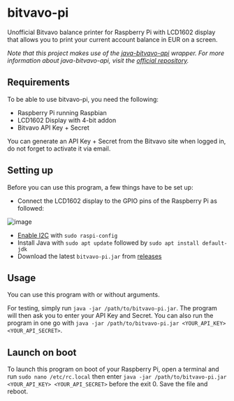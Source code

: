 # bitvavo-pi
Unofficial Bitvavo balance printer for Raspberry Pi with LCD1602 display that allows you to print your current account balance in EUR on a screen.

_Note that this project makes use of the [java-bitvavo-api](https://github.com/bitvavo/java-bitvavo-api) wrapper. For more information about java-bitvavo-api, visit the [official repository](https://github.com/bitvavo/java-bitvavo-api)._

## Requirements

To be able to use bitvavo-pi, you need the following:
* Raspberry Pi running Raspbian
* LCD1602 Display with 4-bit addon
* Bitvavo API Key + Secret

You can generate an API Key + Secret from the Bitvavo site when logged in, do not forget to activate it via email.

## Setting up

Before you can use this program, a few things have to be set up:
* Connect the LCD1602 display to the GPIO pins of the Raspberry Pi as followed:

![image](https://user-images.githubusercontent.com/64023154/115477815-09746c00-a245-11eb-8243-2710e7ef7a32.png)
* [Enable I2C](https://www.raspberrypi-spy.co.uk/2014/11/enabling-the-i2c-interface-on-the-raspberry-pi/) with `sudo raspi-config`
* Install Java with `sudo apt update` followed by `sudo apt install default-jdk` 
* Download the latest `bitvavo-pi.jar` from [releases](https://github.com/hiddevanesch/bitvavo-pi/releases)

## Usage

You can use this program with or without arguments.

For testing, simply run `java -jar /path/to/bitvavo-pi.jar`. The program will then ask you to enter your API Key and Secret.
You can also run the program in one go with `java -jar /path/to/bitvavo-pi.jar <YOUR_API_KEY> <YOUR_API_SECRET>`.

## Launch on boot

To launch this program on boot of your Raspberry Pi, open a terminal and run `sudo nano /etc/rc.local` then enter `java -jar /path/to/bitvavo-pi.jar <YOUR_API_KEY> <YOUR_API_SECRET>` before the exit 0. Save the file and reboot.

